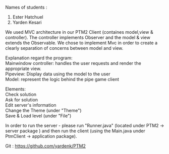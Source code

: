 
Names of students : 
1. Ester Hatchuel 
2. Yarden Kesari 

We used MVC architecture in our PTM2 Client (containes model,view & controller). The controller implements Observer and the model & view extends the Observable. 
We chose to implement Mvc in order to create a clearly separation of concerns between model and view.

Explanation regard the program: <br/>
Mainwindow controller: handles the user requests and render the appropriate view.<br/>
Pipeview: Display data using the model to the user<br/>
Model: represent the logic behind the pipe game client <br/>

Elements:<br/> 
Check solution <br/>
Ask for solution  <br/>
Edit server's information <br/>
Change the Theme (under "Theme")<br/> 
Save & Load level (under "File") <br/>

In order to run the server - please run "Runner.java" (located under PTM2 -> server package ) and then run the client (using the Main.java under PtmClient -> application package).

Git : https://github.com/yardenk/PTM2

